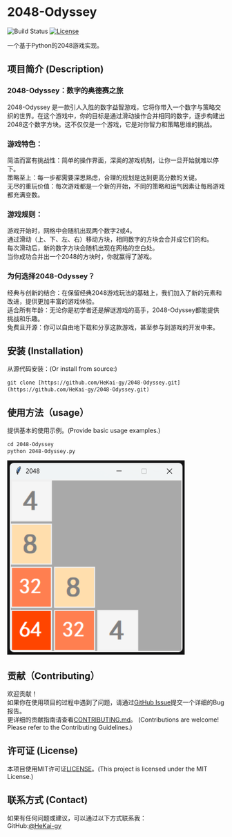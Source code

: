 # 2048-Odyssey

![Build Status](https://img.shields.io/badge/build-passing-brightgreen)
[![License](https://img.shields.io/badge/license-MIT-blue)](LICENSE)


一个基于Python的2048游戏实现。

## 项目简介 (Description)

### 2048-Odyssey：数字的奥德赛之旅  

2048-Odyssey 是一款引人入胜的数字益智游戏，它将你带入一个数字与策略交织的世界。在这个游戏中，你的目标是通过滑动操作合并相同的数字，逐步构建出2048这个数字方块。这不仅仅是一个游戏，它是对你智力和策略思维的挑战。  

### 游戏特色：  
简洁而富有挑战性：简单的操作界面，深奥的游戏机制，让你一旦开始就难以停下。  
策略至上：每一步都需要深思熟虑，合理的规划是达到更高分数的关键。  
无尽的重玩价值：每次游戏都是一个新的开始，不同的策略和运气因素让每局游戏都充满变数。  

### 游戏规则：  
游戏开始时，网格中会随机出现两个数字2或4。  
通过滑动（上、下、左、右）移动方块，相同数字的方块会合并成它们的和。  
每次滑动后，新的数字方块会随机出现在网格的空白处。  
当你成功合并出一个2048的方块时，你就赢得了游戏。  

### 为何选择2048-Odyssey？  
经典与创新的结合：在保留经典2048游戏玩法的基础上，我们加入了新的元素和改进，提供更加丰富的游戏体验。  
适合所有年龄：无论你是初学者还是解谜游戏的高手，2048-Odyssey都能提供挑战和乐趣。  
免费且开源：你可以自由地下载和分享这款游戏，甚至参与到游戏的开发中来。

## 安装 (Installation)

从源代码安装：(Or install from source:)
```
git clone [https://github.com/HeKai-gy/2048-Odyssey.git](https://github.com/HeKai-gy/2048-Odyssey.git)
```
## 使用方法（usage）
提供基本的使用示例。(Provide basic usage examples.)
```
cd 2048-Odyssey
python 2048-Odyssey.py
```
![Example](example.png "Example")
## 贡献（Contributing）
欢迎贡献！  
如果你在使用项目的过程中遇到了问题，请通过[GitHub Issue](https://github.com/HeKai-gy/2048-Odyssey/issues)提交一个详细的Bug报告。  
更详细的贡献指南请查看[CONTRIBUTING.md](CONTRIBUTING.md)。
(Contributions are welcome! Please refer to the Contributing Guidelines.)

## 许可证 (License)
本项目使用MIT许可证[LICENSE](LICENSE)。(This project is licensed under the MIT License.)

## 联系方式 (Contact)
如果有任何问题或建议，可以通过以下方式联系我：  
GitHub:[@HeKai-gy](https://github.com/HeKai-gy)
